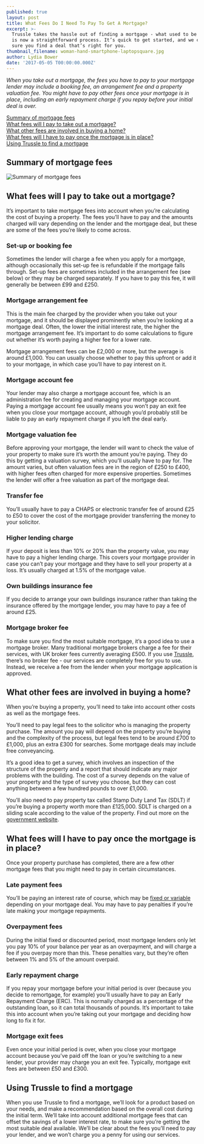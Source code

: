```yaml
---
published: true
layout: post
title: What Fees Do I Need To Pay To Get A Mortgage?
excerpt: >-
  Trussle takes the hassle out of finding a mortgage - what used to be hard work
  is now a straightforward process. It’s quick to get started, and we can make
  sure you find a deal that’s right for you.  
thumbnail_filename: woman-hand-smartphone-laptopsquare.jpg
author: Lydia Bower
date: '2017-05-05 T00:00:00.000Z'
---
```

_When you take out a mortgage, the fees you have to pay to your mortgage lender may include a booking fee, an arrangement fee and a property valuation fee. You might have to pay other fees once your mortgage is in place, including an early repayment charge if you repay before your initial deal is over._

[Summary of mortgage fees](#summary-of-mortgage-fees)  
[What fees will I pay to take out a mortgage?](#what-fees-will-i-pay-to-take-out-a-mortgage)  
[What other fees are involved in buying a home?](#what-other-fees-are-involved-in-buying-a-home)  
[What fees will I have to pay once the mortgage is in place?](#what-fees-will-i-have-to-pay-once-the-mortgage-is-in-place)    
[Using Trussle to find a mortgage](#using-trussle-to-find-a-mortgage)  

## Summary of mortgage fees 
![Summary of mortgage fees]({{site.baseurl}}/images/post_images/table3.png)

## What fees will I pay to take out a mortgage? 
It’s important to take mortgage fees into account when you’re calculating the cost of buying a property. The fees you’ll have to pay and the amounts charged will vary depending on the lender and the mortgage deal, but these are some of the fees you’re likely to come across. 

### Set-up or booking fee 
Sometimes the lender will charge a fee when you apply for a mortgage, although occasionally this set-up fee is refundable if the mortgage falls through. Set-up fees are sometimes included in the arrangement fee (see below) or they may be charged separately. If you have to pay this fee, it will generally be between £99 and £250. 

### Mortgage arrangement fee 
This is the main fee charged by the provider when you take out your mortgage, and it should be displayed prominently when you’re looking at a mortgage deal. Often, the lower the initial interest rate, the higher the mortgage arrangement fee. It’s important to do some calculations to figure out whether it’s worth paying a higher fee for a lower rate. 

Mortgage arrangement fees can be £2,000 or more, but the average is around £1,000. You can usually choose whether to pay this upfront or add it to your mortgage, in which case you’ll have to pay interest on it. 

### Mortgage account fee 
Your lender may also charge a mortgage account fee, which is an administration fee for creating and managing your mortgage account. Paying a mortgage account fee usually means you won’t pay an exit fee when you close your mortgage account, although you’d probably still be liable to pay an early repayment charge if you left the deal early. 

### Mortgage valuation fee 
Before approving your mortgage, the lender will want to check the value of your property to make sure it’s worth the amount you’re paying. They do this by getting a valuation survey, which you’ll usually have to pay for. The amount varies, but often valuation fees are in the region of £250 to £400, with higher fees often charged for more expensive properties. Sometimes the lender will offer a free valuation as part of the mortgage deal. 

### Transfer fee  
You’ll usually have to pay a CHAPS or electronic transfer fee of around £25 to £50 to cover the cost of the mortgage provider transferring the money to your solicitor. 

### Higher lending charge 
If your deposit is less than 10% or 20% than the property value, you may have to pay a higher lending charge. This covers your mortgage provider in case you can’t pay your mortgage and they have to sell your property at a loss. It’s usually charged at 1.5% of the mortgage value. 

### Own buildings insurance fee 
If you decide to arrange your own buildings insurance rather than taking the insurance offered by the mortgage lender, you may have to pay a fee of around £25. 

### Mortgage broker fee
To make sure you find the most suitable mortgage, it’s a good idea to use a mortgage broker. Many traditional mortgage brokers charge a fee for their services, with UK broker fees currently averaging £500. If you use [Trussle](https://trussle.com/), there’s no broker fee - our services are completely free for you to use. Instead, we receive a fee from the lender when your mortgage application is approved.

## What other fees are involved in buying a home? 
When you’re buying a property, you’ll need to take into account other costs as well as the mortgage fees. 

You’ll need to pay legal fees to the solicitor who is managing the property purchase. The amount you pay will depend on the property you’re buying and the complexity of the process, but legal fees tend to be around £700 to £1,000, plus an extra £300 for searches. Some mortgage deals may include free conveyancing. 

It’s a good idea to get a survey, which involves an inspection of the structure of the property and a report that should indicate any major problems with the building. The cost of a survey depends on the value of your property and the type of survey you choose, but they can cost anything between a few hundred pounds to over £1,000.  

You’ll also need to pay property tax called Stamp Duty Land Tax (SDLT) if you’re buying a property worth more than £125,000. SDLT is charged on a sliding scale according to the value of the property. Find out more on the [government website](https://www.gov.uk/stamp-duty-land-tax/residential-property-rates). 

## What fees will I have to pay once the mortgage is in place? 
Once your property purchase has completed, there are a few other mortgage fees that you might need to pay in certain circumstances. 

### Late payment fees 
You’ll be paying an interest rate of course, which may be [fixed or variable](https://trussle.com/blog/fixed-tracker-and-variable-rates-explained) depending on your mortgage deal. You may have to pay penalties if you’re late making your mortgage repayments. 

### Overpayment fees 
During the initial fixed or discounted period, most mortgage lenders only let you pay 10% of your balance per year as an overpayment, and will charge a fee if you overpay more than this. These penalties vary, but they’re often between 1% and 5% of the amount overpaid. 

### Early repayment charge
If you repay your mortgage before your initial period is over (because you decide to remortgage, for example) you’ll usually have to pay an Early Repayment Charge (ERC). This is normally charged as a percentage of the outstanding loan, so it can total thousands of pounds. It’s important to take this into account when you’re taking out your mortgage and deciding how long to fix it for. 

### Mortgage exit fees
Even once your initial period is over, when you close your mortgage account because you’ve paid off the loan or you’re switching to a new lender, your provider may charge you an exit fee. Typically, mortgage exit fees are between £50 and £300. 

## Using Trussle to find a mortgage 
When you use Trussle to find a mortgage, we’ll look for a product based on your needs, and make a recommendation based on the overall cost during the initial term. We’ll take into account additional mortgage fees that can offset the savings of a lower interest rate, to make sure you’re getting the most suitable deal available. We’ll be clear about the fees you’ll need to pay your lender, and we won’t charge you a penny for using our services.